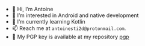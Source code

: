 - 👋 Hi, I’m Antoine
- 👀 I’m interested in Android and native development
- 🌱 I’m currently learning Kotlin
- 📫 Reach me at `antoinesti2d@protonmail.com`.
- 🔑 My PGP key is available at my repository [pgp](https://github.com/Antoine-aoue/pgp)
